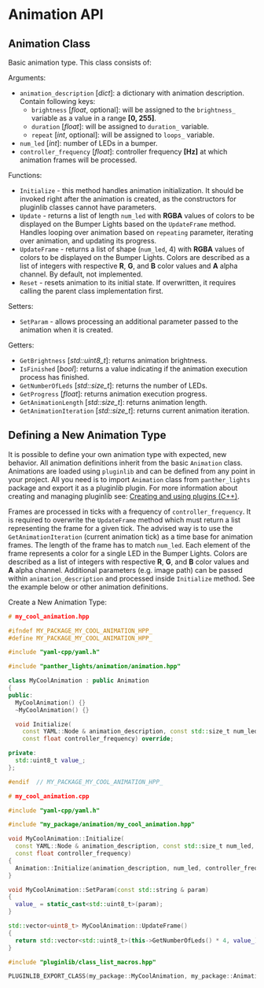 # Animation API

## Animation Class

Basic animation type. This class consists of:

Arguments:

- `animation_description` [*dict*]: a dictionary with animation description. Contain following keys:
  - `brightness` [*float*, optional]: will be assigned to the `brightness_` variable as a value in a range **[0, 255]**.
  - `duration` [*float*]: will be assigned to `duration_` variable.
  - `repeat` [*int*, optional]: will be assigned to `loops_` variable.
- `num_led` [*int*]: number of LEDs in a bumper.
- `controller_frequency` [*float*]: controller frequency **[Hz]** at which animation frames will be processed.

Functions:

- `Initialize` - this method handles animation initialization. It should be invoked right after the animation is created, as the constructors for pluginlib classes cannot have parameters.
- `Update` - returns a list of length `num_led` with **RGBA** values of colors to be displayed on the Bumper Lights based on the `UpdateFrame` method. Handles looping over animation based on `repeating` parameter, iterating over animation, and updating its progress.
- `UpdateFrame` - returns a list of shape (`num_led`, 4) with **RGBA** values of colors to be displayed on the Bumper Lights. Colors are described as a list of integers with respective **R**, **G**, and **B** color values and **A** alpha channel. By default, not implemented.
- `Reset` - resets animation to its initial state. If overwritten, it requires calling the parent class implementation first.

Setters:

- `SetParam` - allows processing an additional parameter passed to the animation when it is created.

Getters:

- `GetBrightness` [*std::uint8_t*]: returns animation brightness.
- `IsFinished` [*bool*]: returns a value indicating if the animation execution process has finished.
- `GetNumberOfLeds` [*std::size_t*]: returns the number of LEDs.
- `GetProgress` [*float*]: returns animation execution progress.
- `GetAnimationLength` [*std::size_t*]: returns animation length.
- `GetAnimationIteration` [*std::size_t*]: returns current animation iteration.

## Defining a New Animation Type

It is possible to define your own animation type with expected, new behavior. All animation definitions inherit from the basic `Animation` class. Animations are loaded using `pluginlib` and can be defined from any point in your project. All you need is to import `Animation` class from `panther_lights` package and export it as a pluginlib plugin. For more information about creating and managing pluginlib see: [Creating and using plugins (C++)](https://docs.ros.org/en/humble/Tutorials/Beginner-Client-Libraries/Pluginlib.html).

Frames are processed in ticks with a frequency of `controller_frequency`. It is required to overwrite the `UpdateFrame` method which must return a list representing the frame for a given tick. The advised way is to use the `GetAnimationIteration` (current animation tick) as a time base for animation frames. The length of the frame has to match `num_led`. Each element of the frame represents a color for a single LED in the Bumper Lights. Colors are described as a list of integers with respective **R**, **G**, and **B** color values and **A** alpha channel. Additional parameters (e.g. image path) can be passed within `animation_description` and processed inside `Initialize` method. See the example below or other animation definitions.

Create a New Animation Type:

```c++
# my_cool_animation.hpp

#ifndef MY_PACKAGE_MY_COOL_ANIMATION_HPP_
#define MY_PACKAGE_MY_COOL_ANIMATION_HPP_

#include "yaml-cpp/yaml.h"

#include "panther_lights/animation/animation.hpp"

class MyCoolAnimation : public Animation
{
public:
  MyCoolAnimation() {}
  ~MyCoolAnimation() {}

  void Initialize(
    const YAML::Node & animation_description, const std::size_t num_led,
    const float controller_frequency) override;

private:
  std::uint8_t value_;
};

#endif  // MY_PACKAGE_MY_COOL_ANIMATION_HPP_
```

```c++
# my_cool_animation.cpp

#include "yaml-cpp/yaml.h"

#include "my_package/animation/my_cool_animation.hpp"

void MyCoolAnimation::Initialize(
  const YAML::Node & animation_description, const std::size_t num_led,
  const float controller_frequency)
{
  Animation::Initialize(animation_description, num_led, controller_frequency);
}

void MyCoolAnimation::SetParam(const std::string & param)
{
  value_ = static_cast<std::uint8_t>(param);
}

std::vector<uint8_t> MyCoolAnimation::UpdateFrame()
{
  return std::vector<std::uint8_t>(this->GetNumberOfLeds() * 4, value_);
}

#include "pluginlib/class_list_macros.hpp"

PLUGINLIB_EXPORT_CLASS(my_package::MyCoolAnimation, my_package::Animation)

```

